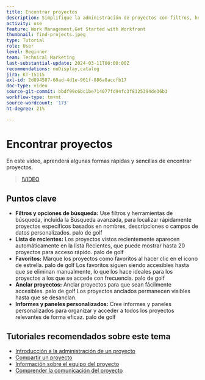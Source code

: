 ```yaml
---
title: Encontrar proyectos
description: Simplifique la administración de proyectos con filtros, herramientas de búsqueda, listas recientes, favoritos, proyectos anclados e informes o paneles personalizados para un acceso rápido y organizado a los proyectos.
activity: use
feature: Work Management,Get Started with Workfront
thumbnail: find-projects.jpeg
type: Tutorial
role: User
level: Beginner
team: Technical Marketing
last-substantial-update: 2024-03-11T00:00:00Z
recommendations: noDisplay,catalog
jira: KT-15115
exl-id: 2d894587-60ad-4d1e-961f-886a8accfb17
doc-type: video
source-git-commit: bbdf99c6bc1be714077fd94fc3f8325394de36b3
workflow-type: tm+mt
source-wordcount: '173'
ht-degree: 21%

---
```


# Encontrar proyectos

En este vídeo, aprenderá algunas formas rápidas y sencillas de encontrar proyectos.

>[!VIDEO](https://video.tv.adobe.com/v/3439551/?quality=12&learn=on&enablevpops=1&captions=spa)

## Puntos clave

* **Filtros y opciones de búsqueda:** Use filtros y herramientas de búsqueda, incluida la Búsqueda avanzada, para localizar rápidamente proyectos específicos basados en nombres, descripciones o campos de datos personalizados. palo de golf
* **Lista de recientes:** Los proyectos vistos recientemente aparecen automáticamente en la lista Recientes, que puede mostrar hasta 20 proyectos para acceso rápido. palo de golf
* **Favoritos:** Marque los proyectos como favoritos al hacer clic en el icono de estrella. palo de golf Los favoritos siguen siendo accesibles hasta que se eliminan manualmente, lo que los hace ideales para los proyectos a los que se accede con frecuencia. palo de golf
* **Anclar proyectos:** Anclar proyectos para que sean fácilmente accesibles. palo de golf Los proyectos anclados permanecen visibles hasta que se desanclan.
* **Informes y paneles personalizados:** Cree informes y paneles personalizados para organizar y acceder a todos los proyectos relevantes de forma eficaz. palo de golf


## Tutoriales recomendados sobre este tema

* [Introducción a la administración de un proyecto](/help/manage-work/projects/getting-started-manage-a-project.md)
* [Compartir un proyecto](/help/manage-work/projects/share-a-project.md)
* [Información sobre el equipo del proyecto](/help/manage-work/projects/understand-the-project-team.md)
* [Comprender la comunicación del proyecto](/help/manage-work/projects/understand-project-communication.md)
